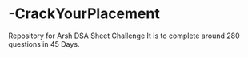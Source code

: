 # -CrackYourPlacement
Repository for Arsh DSA Sheet Challenge 
It is to complete around 280 questions in 45 Days.
